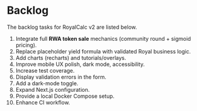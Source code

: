 # Backlog

The backlog tasks for RoyalCalc v2 are listed below.

1. Integrate full **RWA token sale** mechanics (community round + sigmoid pricing).
2. Replace placeholder yield formula with validated Royal business logic.
3. Add charts (recharts) and tutorials/overlays.
4. Improve mobile UX polish, dark mode, accessibility.
5. Increase test coverage.
6. Display validation errors in the form.
7. Add a dark-mode toggle.
8. Expand Next.js configuration.
9. Provide a local Docker Compose setup.
10. Enhance CI workflow.
